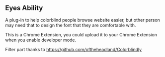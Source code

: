 ## Eyes Ability

A plug-in to help colorblind people browse website easier, but other person may need that to design the font that they are comfortable with.

This is a Chrome Extension, you could upload it to your Chrome Extension when you enable developer mode.

Filter part thanks to https://github.com/oftheheadland/Colorblindly
